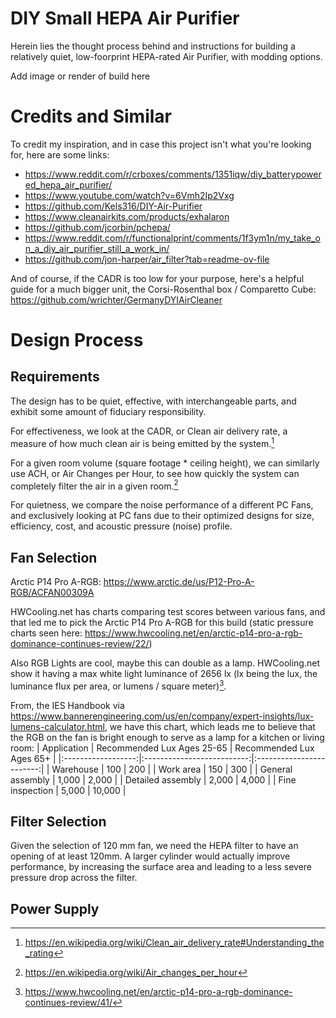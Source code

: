 # DIY Small HEPA Air Purifier
Herein lies the thought process behind and instructions for building a relatively quiet, low-foorprint HEPA-rated Air Purifier, with modding options.

Add image or render of build here

# Credits and Similar
To credit my inspiration, and in case this project isn't what you're looking for, here are some links:

* https://www.reddit.com/r/crboxes/comments/1351iqw/diy_batterypowered_hepa_air_purifier/
* https://www.youtube.com/watch?v=6Vmh2Ip2Vxg
* https://github.com/Kels316/DIY-Air-Purifier
* https://www.cleanairkits.com/products/exhalaron
* https://github.com/jcorbin/pchepa/
* https://www.reddit.com/r/functionalprint/comments/1f3ym1n/my_take_on_a_diy_air_purifier_still_a_work_in/
* https://github.com/jon-harper/air_filter?tab=readme-ov-file

And of course, if the CADR is too low for your purpose, here's a helpful guide for a much bigger unit, the Corsi-Rosenthal box / Comparetto Cube:
https://github.com/wrichter/GermanyDYIAirCleaner

# Design Process
## Requirements
The design has to be quiet, effective, with interchangeable parts, and exhibit some amount of fiduciary responsibility.

For effectiveness, we look at the CADR, or Clean air delivery rate, a measure of how much clean air is being emitted by the system.[^1]
[^1]: https://en.wikipedia.org/wiki/Clean_air_delivery_rate#Understanding_the_rating

For a given room volume (square footage * ceiling height), we can similarly use ACH, or Air Changes per Hour, to see how quickly the system can completely filter the air in a given room.[^2]
[^2]: https://en.wikipedia.org/wiki/Air_changes_per_hour

For quietness, we compare the noise performance of a different PC Fans, and exclusively looking at PC fans due to their optimized designs for size, efficiency, cost, and acoustic pressure (noise) profile. 

## Fan Selection
Arctic P14 Pro A-RGB:
https://www.arctic.de/us/P12-Pro-A-RGB/ACFAN00309A

HWCooling.net has charts comparing test scores between various fans, and that led me to pick the Arctic P14 Pro A-RGB for this build (static pressure charts seen here: https://www.hwcooling.net/en/arctic-p14-pro-a-rgb-dominance-continues-review/22/)

Also RGB Lights are cool, maybe this can double as a lamp. HWCooling.net show it having a max white light luminance of 2656 lx (lx being the lux, the luminance flux per area, or lumens / square meter)[^3]. 

From, the IES Handbook via https://www.bannerengineering.com/us/en/company/expert-insights/lux-lumens-calculator.html, we have this chart, which leads me to believe that the RGB on the fan is bright enough to serve as a lamp for a kitchen or living room:
|     Application    | Recommended Lux Ages 25-65 | Recommended Lux Ages 65+ |
|:------------------:|:--------------------------:|:------------------------:|
|  Warehouse         |  100                       |  200                     |
|  Work area         |  150                       |  300                     |
|  General assembly  |  1,000                     |  2,000                   |
|  Detailed assembly |  2,000                     |  4,000                   |
|  Fine inspection   |  5,000                     |  10,000                  |

[^3]: https://www.hwcooling.net/en/arctic-p14-pro-a-rgb-dominance-continues-review/41/
## Filter Selection
Given the selection of 120 mm fan, we need the HEPA filter to have an opening of at least 120mm. A larger cylinder would actually improve performance, by increasing the surface area and leading to a less severe pressure drop across the filter.

## Power Supply





